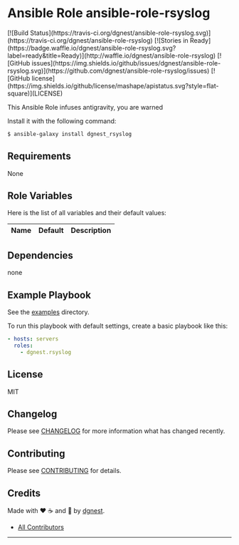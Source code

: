 # Ansible Role ansible-role-rsyslog

<span class="badges" align="center">
[![Build Status](https://travis-ci.org/dgnest/ansible-role-rsyslog.svg)](https://travis-ci.org/dgnest/ansible-role-rsyslog)
[![Stories in Ready](https://badge.waffle.io/dgnest/ansible-role-rsyslog.svg?label=ready&title=Ready)](http://waffle.io/dgnest/ansible-role-rsyslog)
[![GitHub issues](https://img.shields.io/github/issues/dgnest/ansible-role-rsyslog.svg)](https://github.com/dgnest/ansible-role-rsyslog/issues)
[![GitHub license](https://img.shields.io/github/license/mashape/apistatus.svg?style=flat-square)](LICENSE)
</span>


This Ansible Role infuses antigravity, you are warned

Install it with the following command:

```bash
$ ansible-galaxy install dgnest_rsyslog
```

Requirements
------------

None

## Role Variables

Here is the list of all variables and their default values:

| Name                                    | Default                       | Description                                   |
|:----------------------------------------|:------------------------------|:----------------------------------------------|


## Dependencies

none

## Example Playbook

See the [examples](./examples/) directory.

To run this playbook with default settings, create a basic playbook like this:

```yaml
- hosts: servers
  roles:
    - dgnest.rsyslog
```

## License

MIT

## Changelog

Please see [CHANGELOG](CHANGELOG.md) for more information what has changed recently.

## Contributing

Please see [CONTRIBUTING](CONTRIBUTING.md) for details.

## Credits

Made with :heart: ️:coffee:️ and :pizza: by [dgnest][link-company].
- [All Contributors][link-contributors]

---


<!-- Other -->

[link-company]: https://github.com/dgnest
[link-author]: https://github.com/luismayta
[link-contributors]: AUTHORS